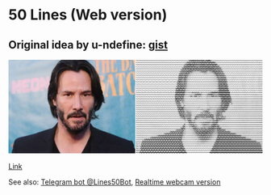 # 50 Lines (Web version)

## Original idea by u-ndefine: [gist](https://gist.github.com/u-ndefine/8e4bc21be4275f87fefe7b2a68487161)
![Demo](demo.png)

[Link](https://loskir.github.io/50-lines)

See also: [Telegram bot @Lines50Bot](https://tttttt.me/Lines50Bot), [Realtime webcam version](https://loskir.github.io/50-lines-webcam)

